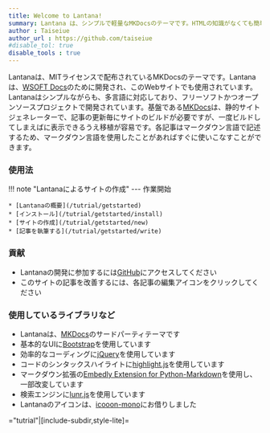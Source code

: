 ```yaml
---
title: Welcome to Lantana!
summary: Lantana は、シンプルで軽量なMKDocsのテーマです。HTMLの知識がなくても簡単にサイトを作成できます。
author : Taiseiue
author_url : https://github.com/taiseiue
#disable_tol: true
disable_tools : true
---
```

Lantanaは、MITライセンスで配布されているMKDocsのテーマです。Lantanaは、[WSOFT Docs](https://docs.wsoft.ws/)のために開発され、このWebサイトでも使用されています。
Lantanaはシンプルながらも、多言語に対応しており、フリーソフトかつオープンソースプロジェクトで開発されています。基盤である[MKDocs](https://www.mkdocs.org/)は、静的サイトジェネレーターで、記事の更新毎にサイトのビルドが必要ですが、一度ビルドしてしまえばに表示できるうえ移植が容易です。各記事はマークダウン言語で記述するため、マークダウン言語を使用したことがあればすぐに使いこなすことができます。


### 使用法
!!! note "Lantanaによるサイトの作成"
    ---
    作業開始

    * [Lantanaの概要](/tutrial/getstarted)
    * [インストール](/tutrial/getstarted/install)
    * [サイトの作成](/tutrial/getstarted/new)
    * [記事を執筆する](/tutrial/getstarted/write)
    

### 貢献
* Lantanaの開発に参加するには[GitHub](https://github.com/WSOFT-Project/Lantana)にアクセスしてください
* このサイトの記事を改善するには、各記事の<i class="bi bi-pencil text-primary"></i>編集アイコンをクリックしてください

### 使用しているライブラリなど
* Lantanaは、[MKDocs](https://www.mkdocs.org/)のサードパーティテーマです
* 基本的なUIに[Bootstrap](https://getbootstrap.com/)を使用しています
* 効率的なコーディングに[jQuery](https://jquery.com/)を使用しています
* コードのシンタックスハイライトに[highlight.js](https://highlightjs.org/)を使用しています
* マークダウン拡張の[Embedly Extension for Python-Markdown](https://github.com/yymm/mdx_embedly)を使用し、一部改変しています
* 検索エンジンに[lunr.js](https://lunrjs.com/)を使用しています
* Lantanaのアイコンは、[icooon-mono](https://icooon-mono.com/)にお借りしました

="tutrial"|[include-subdir,style-lite]=